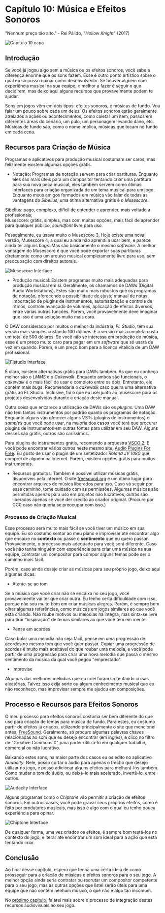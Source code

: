 
# Capítulo 10: Música e Efeitos Sonoros
"Nenhum preço tão alto." - Rei Pálido, "_Hollow Knight_" (2017)

![Capítulo 10 capa](../Arquivos/Imagens/capa_09.jpg 'No cost too great.')

## Introdução
Se você já jogou algo sem a música ou os efeitos sonoros, você sabe a diferença enorme que os sons fazem. Esse é outro ponto artístico sobre o qual eu só posso opinar como desenvolvedor. Se houver alguém com experiência musical na sua equipe, o melhor a fazer é seguir o que decidirem, mas deixo aqui alguns recursos que provavelmente podem te ajudar.

Sons em jogos vêm em dois tipos: efeitos sonoros, e músicas de fundo. Vou falar um pouco sobre cada um deles. Os efeitos sonoros estão geralmente atrelados a ações ou acontecimentos, como coletar um item, passos em diferentes áreas do cenário, um pulo, um personagem levando dano, etc. Músicas de fundo são, como o nome implica, músicas que tocam no fundo em cada cena.

## Recursos para Criação de Música
Programas e aplicativos para produção musical costumam ser caros, mas felizmente existem algumas opções grátis.

- Notação:
Programas de notação servem para criar partituras. Enquanto eles são mais úteis para um compositor tentando criar uma partitura para sua nova peça musical, eles também servem como ótimas interfaces para criação organizada de um tema musical para um jogo. Enquanto meus amigos formados em música vão falar de todas as vantagens do _Sibelius_, uma ótima alternativa grátis é o _Musescore_.

Sibelius: pago, complexo, difícil de entender e aprender, mais voltado a profissionais;  
Musescore: grátis, simples, mas com muitas opções, mais fácil de aprender para qualquer público, _soundfont_ livre para uso.

Pessoalmente, eu usava muito o Musescore 3. Hoje existe uma nova versão, Musescore 4, a qual eu ainda não aprendi a usar bem, e parece ainda ter alguns _bugs_. Mas são basicamente o mesmo _software_. A melhor vantagem do Musescore é que você pode exportar suas partituras diretamente como um arquivo musical completamente livre para uso, sem preocupação com direitos autorais.

![Musescore Interface](../Arquivos/Imagens/10_01.png 'Musescore Interface')

- Produção musical:
Existem programas muito mais adequados para produção musical em si. Geralmente, os chamamos de DAWs (Digital Audio Workstations). Estes são muito mais robustos que os programas de notação, oferecendo a possibilidade de ajuste manual de notas, importação de plugins de instrumentos, automatização e controle de ritmos, controle avançado de volumes, aplicação de efeitos diversos, entre várias outras funções. Porém, você provavelmente deve imaginar que isso é uma solução muito mais cara.

O DAW considerado por muitos o melhor da indústria, _FL Studio_, tem sua versão mais simples custando 100 dólares. E a versão mais completa custa um total de 500 dólares. Se você não se interessa em produção de música, esse é um preço muito caro para pagar em um _software_ que só usará de vez em quando. Porém, é um preço bom para a licença vitalícia de um DAW profissional.

![Flstudio Interface](../Arquivos/Imagens/10_02.png 'Flstudio Interface')

É claro, existem alternativas grátis para DAWs também. As que eu conheço melhor são o _LMMS_ e o _Cakewalk_. Enquanto ambos são funcionais, o _cakewalk_ é o mais fácil de usar e completo entre os dois. Entretanto, ele contém mais _bugs_. Recomendaria o _cakewalk_ caso queira uma alternativa grátis ao FL Studio. Inclusive, foi o que eu usei junto ao musescore para os projetos desenvolvidos durante a criação deste manual.

Outra coisa que encarece a utilização de DAWs são os _plugins_. Uma DAW não tem tantos instrumentos por padrão quanto os programas de notação. Enquanto alguns vão oferecer alguns VSTs (plugins de instrumentos) e _samples_ que você pode usar, na maioria dos casos você terá que procurar plugins de instrumentos em outras fontes para utilizar em seu DAW. Alguns desses são grátis, outros são caríssimos.

Para plugins de instrumentos grátis, recomendo a orquestra [VSCO 2](https://www.audiopluginsforfree.com/versilian-studios-chamber-orchestra-2-community-edition-vsco-2-ce/). E você pode encontrar vários outros neste mesmo site, [Audio Plugins For Free](https://www.audiopluginsforfree.com/). Eu gosto de usar o plugin de um sintetizador _Roland JV 1080_ que comprei de alguém na internet. Porém, existem opções grátis para muitos instrumentos.

- Recursos gratuitos:
Também é possível utilizar músicas grátis, disponíveis pela internet. O site [freesound.org](https://freesound.org) é um ótimo lugar para encontrar arquivos de música liberados para uso. Caso vá seguir por esse caminho, tome cuidado com as permissões. Algumas músicas são permitidas apenas para uso em projetos não lucrativos, outras são liberadas apenas se você der credito ao criador original. (Procure por CC0 caso não queria se preocupar com isso.)

### Processo de Criação Musical
Esse processo será muito mais fácil se você tiver um músico em sua equipe. Eu só costumo sentar ao meu piano e improvisar até encontrar algo que encaixe no **contexto** ou passe o **sentimento** que eu quero passar. Provavelmente, o processo mais adequado para você será diferente. Caso você não tenha ninguém com experiência para criar uma música na sua equipe, contratar um compositor para compor alguns temas pode ser o caminho mais fácil.

Porém, caso ainda deseje criar as músicas para seu próprio jogo, deixo aqui algumas dicas:

- Atente-se ao tom

Se a música que você criar não se encaixa no seu jogo, você provavelmente vai ter que criar outra. Eu tenho certa dificuldade com isso, porque não sou muito bom em criar músicas alegres. Porém, é sempre bom olhar algumas referências, como músicas em jogos similares ao que você está criando. Não roube motivos ou melodias na íntegra, mas sinta-se livre para tirar "inspiração" de temas similares ao que você tem em mente.

- Pense em acordes

Caso bolar uma melodia não seja fácil, pense em uma progressão de acordes no mesmo tom que você quer passar. Copiar uma progressão de acordes é muito mais aceitável do que roubar uma melodia, e você pode partir de uma progressão para criar uma nova melodia que passa o mesmo sentimento da música da qual você pegou "emprestado".

- Improvise

Algumas das melhores melodias que eu criei foram só tentando coisas aleatórias. Talvez isso exija sorte ou algum conhecimento musical que eu não reconheço, mas improvisar sempre me ajudou em composições.

## Processo e Recursos para Efeitos Sonoros
O meu processo para efeitos sonoros costuma ser bem diferente do que uso para criação de temas para música de fundo. Para estes, eu costumo partir de efeitos já criados, utilizando principalmente o site que mencionei antes, [FreeSound](https://freesound.org/). Geralmente, só procuro algumas palavras chaves relacionadas ao som que eu desejo encontrar (em inglês), e clico no filtro de "Creative Commons 0" para poder utilizá-lo em qualquer trabalho, comercial ou não lucrativo.

Baixando estes sons, na maior parte dos casos eu os edito no aplicativo _Audacity_. Nele, posso cortar o áudio para apenas o trecho que desejo utilizar no jogo, e posso adicionar alguns efeitos para melhorá-los também. Como mudar o tom do áudio, ou deixá-lo mais acelerado, invertê-lo, entre outros.

![Audacity Interface](../Arquivos/Imagens/10_03.png 'Audacity Interface')

Alguns programas como o _Chiptone_ vão permitir a criação de efeitos sonoros. Em outros casos, você pode gravar seus próprios efeitos, como é feito por produtores musicais, mas isso é algo com o qual eu tenho pouca experiência para opinar. 

![Chiptone Interface](../Arquivos/Imagens/10_04.png 'Chiptone Interface')

De qualquer forma, uma vez criados os efeitos, é sempre bom testá-los no contexto do jogo, e iterar até encontrar um som ideal para a ação que está tentando criar.

## Conclusão
Ao final desse capítulo, espero que tenha uma certa ideia de como prosseguir para a criação de músicas e efeitos sonoros para o seu jogo. A melhor opção ainda seria contratar ou recrutar um compositor competente para o seu jogo, mas as outras opções que listei serão úteis para uma equipe que não contém nenhum músico, o que não é algo tão incomum.

No [próximo capítulo](https://github.com/D-Waack/manualindiedev/blob/main/Capitulos/capitulo11.md), falarei mais sobre o processo de integração destes recursos áudiovisuais ao seu jogo.
